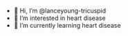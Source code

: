 - 👋 Hi, I’m @lanceyoung-tricuspid
- 👀 I’m interested in heart disease
- 🌱 I’m currently learning heart disease


<!---
lanceyoung-tricuspid/lanceyoung-tricuspid is a ✨ special ✨ repository because its `README.md` (this file) appears on your GitHub profile.
You can click the Preview link to take a look at your changes.
--->
